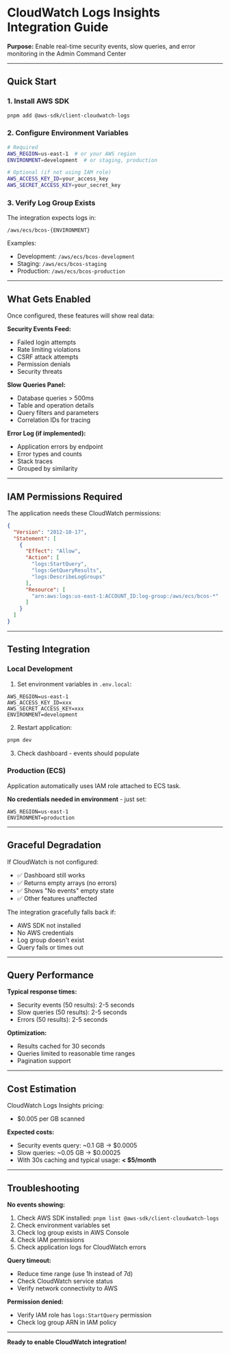 # CloudWatch Logs Insights Integration Guide

**Purpose:** Enable real-time security events, slow queries, and error monitoring in the Admin Command Center

---

## Quick Start

### 1. Install AWS SDK

```bash
pnpm add @aws-sdk/client-cloudwatch-logs
```

### 2. Configure Environment Variables

```bash
# Required
AWS_REGION=us-east-1  # or your AWS region
ENVIRONMENT=development  # or staging, production

# Optional (if not using IAM role)
AWS_ACCESS_KEY_ID=your_access_key
AWS_SECRET_ACCESS_KEY=your_secret_key
```

### 3. Verify Log Group Exists

The integration expects logs in:
```
/aws/ecs/bcos-{ENVIRONMENT}
```

Examples:
- Development: `/aws/ecs/bcos-development`
- Staging: `/aws/ecs/bcos-staging`
- Production: `/aws/ecs/bcos-production`

---

## What Gets Enabled

Once configured, these features will show real data:

**Security Events Feed:**
- Failed login attempts
- Rate limiting violations
- CSRF attack attempts
- Permission denials
- Security threats

**Slow Queries Panel:**
- Database queries > 500ms
- Table and operation details
- Query filters and parameters
- Correlation IDs for tracing

**Error Log (if implemented):**
- Application errors by endpoint
- Error types and counts
- Stack traces
- Grouped by similarity

---

## IAM Permissions Required

The application needs these CloudWatch permissions:

```json
{
  "Version": "2012-10-17",
  "Statement": [
    {
      "Effect": "Allow",
      "Action": [
        "logs:StartQuery",
        "logs:GetQueryResults",
        "logs:DescribeLogGroups"
      ],
      "Resource": [
        "arn:aws:logs:us-east-1:ACCOUNT_ID:log-group:/aws/ecs/bcos-*"
      ]
    }
  ]
}
```

---

## Testing Integration

### Local Development

1. Set environment variables in `.env.local`:
```
AWS_REGION=us-east-1
AWS_ACCESS_KEY_ID=xxx
AWS_SECRET_ACCESS_KEY=xxx
ENVIRONMENT=development
```

2. Restart application:
```bash
pnpm dev
```

3. Check dashboard - events should populate

### Production (ECS)

Application automatically uses IAM role attached to ECS task.

**No credentials needed in environment** - just set:
```
AWS_REGION=us-east-1
ENVIRONMENT=production
```

---

## Graceful Degradation

If CloudWatch is not configured:
- ✅ Dashboard still works
- ✅ Returns empty arrays (no errors)
- ✅ Shows "No events" empty state
- ✅ Other features unaffected

The integration gracefully falls back if:
- AWS SDK not installed
- No AWS credentials
- Log group doesn't exist
- Query fails or times out

---

## Query Performance

**Typical response times:**
- Security events (50 results): 2-5 seconds
- Slow queries (50 results): 2-5 seconds  
- Errors (50 results): 2-5 seconds

**Optimization:**
- Results cached for 30 seconds
- Queries limited to reasonable time ranges
- Pagination support

---

## Cost Estimation

CloudWatch Logs Insights pricing:
- $0.005 per GB scanned

**Expected costs:**
- Security events query: ~0.1 GB → $0.0005
- Slow queries: ~0.05 GB → $0.00025
- With 30s caching and typical usage: **< $5/month**

---

## Troubleshooting

**No events showing:**
1. Check AWS SDK installed: `pnpm list @aws-sdk/client-cloudwatch-logs`
2. Check environment variables set
3. Check log group exists in AWS Console
4. Check IAM permissions
5. Check application logs for CloudWatch errors

**Query timeout:**
- Reduce time range (use 1h instead of 7d)
- Check CloudWatch service status
- Verify network connectivity to AWS

**Permission denied:**
- Verify IAM role has `logs:StartQuery` permission
- Check log group ARN in IAM policy

---

**Ready to enable CloudWatch integration!**

